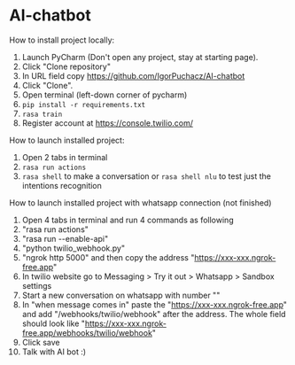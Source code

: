 # AI-chatbot

How to install project locally:

1. Launch PyCharm (Don't open any project, stay at starting page).
2. Click "Clone repository"
3. In URL field copy https://github.com/IgorPuchacz/AI-chatbot
4. Click "Clone".
5. Open terminal (left-down corner of pycharm)
6. `pip install -r requirements.txt`
7. `rasa train`
8. Register account at https://console.twilio.com/

How to launch installed project:

1. Open 2 tabs in terminal
2. `rasa run actions`
3. `rasa shell` to make a conversation or `rasa shell nlu` to test just the intentions recognition

How to launch installed project with whatsapp connection (not finished)

1. Open 4 tabs in terminal and run 4 commands as following
2. "rasa run actions"
3. "rasa run --enable-api"
4. "python twilio_webhook.py"
5. "ngrok http 5000" and then copy the address "https://xxx-xxx.ngrok-free.app"
6. In twilio website go to Messaging > Try it out > Whatsapp > Sandbox settings
7. Start a new conversation on whatsapp with number ""
8. In "when message comes in" paste the "https://xxx-xxx.ngrok-free.app" and add "/webhooks/twilio/webhook" after the address. The whole field should look like "https://xxx-xxx.ngrok-free.app/webhooks/twilio/webhook"
9. Click save
10. Talk with AI bot :)